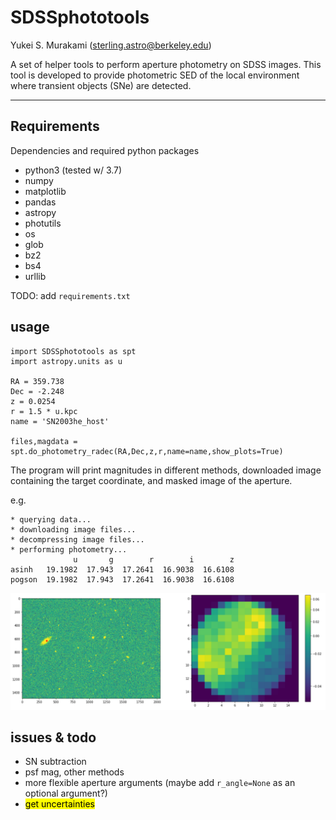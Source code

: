 # SDSSphototools

Yukei S. Murakami (sterling.astro@berkeley.edu)

A set of helper tools to perform aperture photometry on SDSS images.
This tool is developed to provide photometric SED of the local environment where transient objects (SNe) are detected.

----------------------
## Requirements
Dependencies and required python packages

* python3 (tested w/ 3.7)
* numpy
* matplotlib
* pandas
* astropy
* photutils
* os
* glob
* bz2
* bs4
* urllib

TODO: add ```requirements.txt```

## usage
~~~~.python
import SDSSphototools as spt
import astropy.units as u

RA = 359.738
Dec = -2.248
z = 0.0254
r = 1.5 * u.kpc
name = 'SN2003he_host'

files,magdata = spt.do_photometry_radec(RA,Dec,z,r,name=name,show_plots=True)
~~~~

The program will print magnitudes in different methods, downloaded image containing the target coordinate, and masked image of the aperture.

e.g.

~~~~
* querying data...
* downloading image files...
* decompressing image files...
* performing photometry...
              u       g        r        i        z
asinh   19.1982  17.943  17.2641  16.9038  16.6108
pogson  19.1982  17.943  17.2641  16.9038  16.6108
~~~~
![](example.png)


## issues & todo

* SN subtraction
* psf mag, other methods
* more flexible aperture arguments (maybe add ```r_angle=None``` as an optional argument?)
* <mark>get uncertainties</mark>
